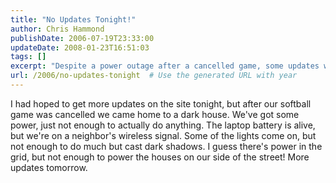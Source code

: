 ```yaml
---
title: "No Updates Tonight!"
author: Chris Hammond
publishDate: 2006-07-19T23:33:00
updateDate: 2008-01-23T16:51:03
tags: []
excerpt: "Despite a power outage after a cancelled game, some updates were made using a neighbor's Wi-Fi. Stay tuned for more progress tomorrow!"
url: /2006/no-updates-tonight  # Use the generated URL with year
---
```

I had hoped to get more updates on the site tonight, but after our softball game was cancelled we came home to a dark house. We've got some power, just not enough to actually do anything. The laptop battery is alive, but we're on a neighbor's wireless signal. Some of the lights come on, but not enough to do much but cast dark shadows. I guess there's power in the grid, but not enough to power the houses on our side of the street! More updates tomorrow.

